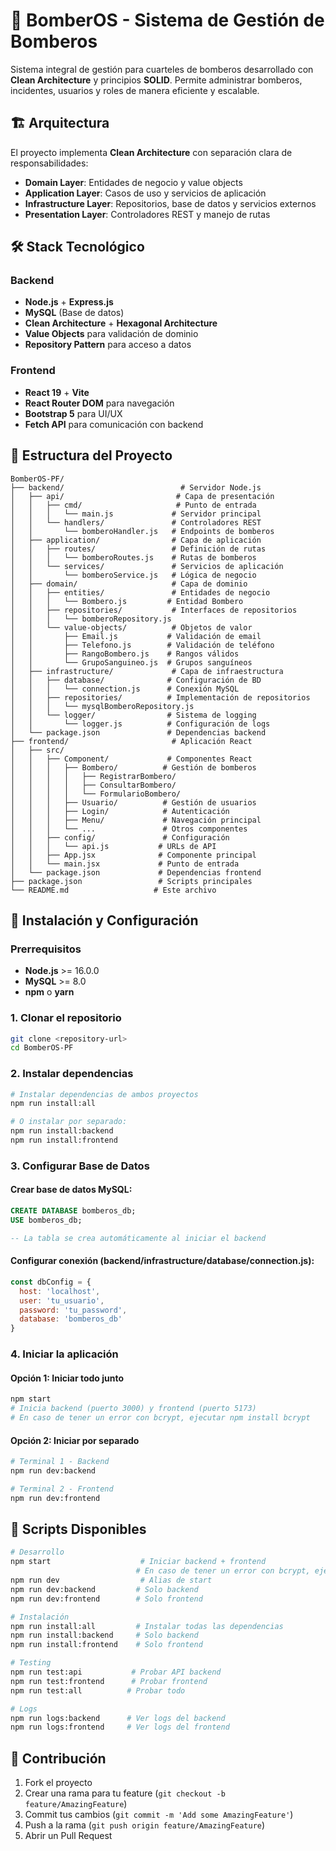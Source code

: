 # 🚒 BomberOS - Sistema de Gestión de Bomberos

Sistema integral de gestión para cuarteles de bomberos desarrollado con **Clean Architecture** y principios **SOLID**. Permite administrar bomberos, incidentes, usuarios y roles de manera eficiente y escalable.

## 🏗️ Arquitectura

El proyecto implementa **Clean Architecture** con separación clara de responsabilidades:

- **Domain Layer**: Entidades de negocio y value objects
- **Application Layer**: Casos de uso y servicios de aplicación  
- **Infrastructure Layer**: Repositorios, base de datos y servicios externos
- **Presentation Layer**: Controladores REST y manejo de rutas

## 🛠️ Stack Tecnológico

### Backend
- **Node.js** + **Express.js**
- **MySQL** (Base de datos)
- **Clean Architecture** + **Hexagonal Architecture**
- **Value Objects** para validación de dominio
- **Repository Pattern** para acceso a datos

### Frontend
- **React 19** + **Vite**
- **React Router DOM** para navegación
- **Bootstrap 5** para UI/UX
- **Fetch API** para comunicación con backend

## 📁 Estructura del Proyecto

```
BomberOS-PF/
├── backend/                          # Servidor Node.js
│   ├── api/                         # Capa de presentación
│   │   ├── cmd/                     # Punto de entrada
│   │   │   └── main.js             # Servidor principal
│   │   └── handlers/               # Controladores REST
│   │       └── bomberoHandler.js   # Endpoints de bomberos
│   ├── application/                # Capa de aplicación
│   │   ├── routes/                 # Definición de rutas
│   │   │   └── bomberoRoutes.js    # Rutas de bomberos
│   │   └── services/               # Servicios de aplicación
│   │       └── bomberoService.js   # Lógica de negocio
│   ├── domain/                     # Capa de dominio
│   │   ├── entities/               # Entidades de negocio
│   │   │   └── Bombero.js         # Entidad Bombero
│   │   ├── repositories/           # Interfaces de repositorios
│   │   │   └── bomberoRepository.js
│   │   └── value-objects/          # Objetos de valor
│   │       ├── Email.js           # Validación de email
│   │       ├── Telefono.js        # Validación de teléfono
│   │       ├── RangoBombero.js    # Rangos válidos
│   │       └── GrupoSanguineo.js  # Grupos sanguíneos
│   ├── infrastructure/             # Capa de infraestructura
│   │   ├── database/              # Configuración de BD
│   │   │   └── connection.js      # Conexión MySQL
│   │   ├── repositories/          # Implementación de repositorios
│   │   │   └── mysqlBomberoRepository.js
│   │   └── logger/                # Sistema de logging
│   │       └── logger.js          # Configuración de logs
│   └── package.json               # Dependencias backend
├── frontend/                       # Aplicación React
│   ├── src/
│   │   ├── Component/             # Componentes React
│   │   │   ├── Bombero/          # Gestión de bomberos
│   │   │   │   ├── RegistrarBombero/
│   │   │   │   ├── ConsultarBombero/
│   │   │   │   └── FormularioBombero/
│   │   │   ├── Usuario/          # Gestión de usuarios
│   │   │   ├── Login/            # Autenticación
│   │   │   ├── Menu/             # Navegación principal
│   │   │   └── ...               # Otros componentes
│   │   ├── config/               # Configuración
│   │   │   └── api.js           # URLs de API
│   │   ├── App.jsx              # Componente principal
│   │   └── main.jsx             # Punto de entrada
│   └── package.json             # Dependencias frontend
├── package.json                 # Scripts principales
└── README.md                   # Este archivo
```

## 🚀 Instalación y Configuración

### Prerrequisitos
- **Node.js** >= 16.0.0
- **MySQL** >= 8.0
- **npm** o **yarn**

### 1. Clonar el repositorio
```bash
git clone <repository-url>
cd BomberOS-PF
```

### 2. Instalar dependencias
```bash
# Instalar dependencias de ambos proyectos
npm run install:all

# O instalar por separado:
npm run install:backend
npm run install:frontend
```

### 3. Configurar Base de Datos

#### Crear base de datos MySQL:
```sql
CREATE DATABASE bomberos_db;
USE bomberos_db;

-- La tabla se crea automáticamente al iniciar el backend
```

#### Configurar conexión (backend/infrastructure/database/connection.js):
```javascript
const dbConfig = {
  host: 'localhost',
  user: 'tu_usuario',
  password: 'tu_password',
  database: 'bomberos_db'
}
```

### 4. Iniciar la aplicación

#### Opción 1: Iniciar todo junto
```bash
npm start
# Inicia backend (puerto 3000) y frontend (puerto 5173)
# En caso de tener un error con bcrypt, ejecutar npm install bcrypt
```

#### Opción 2: Iniciar por separado
```bash
# Terminal 1 - Backend
npm run dev:backend

# Terminal 2 - Frontend  
npm run dev:frontend
```

## 🔧 Scripts Disponibles

```bash
# Desarrollo
npm start                    # Iniciar backend + frontend
                            # En caso de tener un error con bcrypt, ejecutar npm install bcrypt
npm run dev                  # Alias de start
npm run dev:backend         # Solo backend
npm run dev:frontend        # Solo frontend

# Instalación
npm run install:all         # Instalar todas las dependencias
npm run install:backend     # Solo backend
npm run install:frontend    # Solo frontend

# Testing
npm run test:api           # Probar API backend
npm run test:frontend      # Probar frontend
npm run test:all          # Probar todo

# Logs
npm run logs:backend      # Ver logs del backend
npm run logs:frontend     # Ver logs del frontend
```

## 🤝 Contribución

1. Fork el proyecto
2. Crear una rama para tu feature (`git checkout -b feature/AmazingFeature`)
3. Commit tus cambios (`git commit -m 'Add some AmazingFeature'`)
4. Push a la rama (`git push origin feature/AmazingFeature`)
5. Abrir un Pull Request

